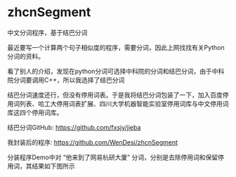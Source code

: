 # zhcnSegment
中文分词程序，基于结巴分词

最近要写一个计算两个句子相似度的程序，需要分词，因此上网找找有关Python分词的资料。

看了别人的介绍，发现在python分词可选择中科院的分词和结巴分词，由于中科院分词要调用C++，所以我选择了结巴分词



结巴分词速度还行，但没有停用词表。于是我将结巴分词包装了一下，加入百度停用词列表、哈工大停用词表扩展、四川大学机器智能实验室停用词库与中文停用词
库这四个停用词库。


结巴分词GitHub: https://github.com/fxsjy/jieba

我封装后的程序: https://github.com/WenDesi/zhcnSegment



分装程序Demo中对  “他来到了网易杭研大厦”  分词，分别是去除停用词和保留停用词，其结果如下图所示
